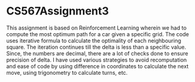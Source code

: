 # CS567Assignment3

This assignment is based on Reinforcement Learning wherein we had to compute the most optimum path for a car given a specific grid.
The code uses iterative formula to calculate the optimality of each neighbouring square.
The iteration continues till the delta is less than a specific value.
Since, the numbers are decimal, there are a lot of checks done to ensure precision of delta.
I have used various strategies to avoid recomputation and ease of code by using difference in coordinates to calculate the next move, using trigonometry to calculate turns, etc.

